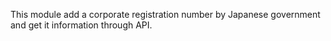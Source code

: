 This module add a corporate registration number by Japanese government and get it information through API.